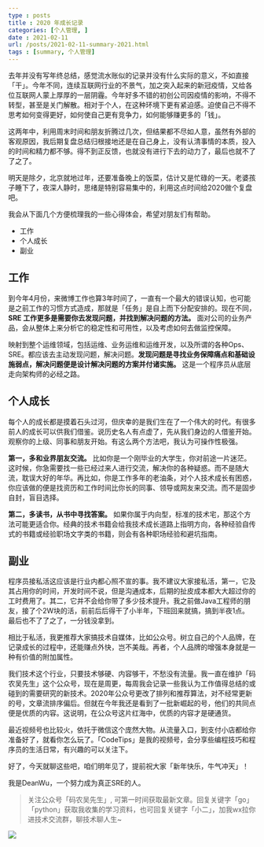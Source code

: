 ```yaml
---
type : posts
title : 2020 年成长记录
categories: [个人管理, ] 
date : 2021-02-11
url: /posts/2021-02-11-summary-2021.html 
tags : [summary, 个人管理]
---
```


去年并没有写年终总结，感觉流水账似的记录并没有什么实际的意义，不如直接「干」。今年不同，连续互联网行业的不景气，加之突入起来的新冠疫情，又给各位互联网人蒙上厚厚的一层阴霾。今年好多不错的初创公司因疫情的影响，不得不转型，甚至是关门解散。相对于个人，在这种环境下更有紧迫感。迫使自己不得不思考如何变得更好，如何使自己更有竞争力，如何能够赚更多的「钱」。

这两年中，利用周末时间和朋友折腾过几次，但结果都不尽如人意，虽然有外部的客观原因，我后期复盘总结归根接地还是在自己身上，没有认清事情的本质，投入的时间和精力都不够。得不到正反馈，也就没有进行下去的动力了，最后也就不了了之了。

明天是除夕，北京就地过年，还要准备晚上的饭菜，估计又是忙碌的一天。老婆孩子睡下了，夜深人静时，思绪是特别容易集中的，利用这点时间给2020做个复盘吧。

我会从下面几个方便梳理我的一些心得体会，希望对朋友们有帮助。

- 工作
- 个人成长
- 副业 

## 工作 

到今年4月份，来微博工作也算3年时间了，一直有一个最大的错误认知，也可能是之前工作的习惯方式造成，那就是「任务」是自上而下分配安排的。现在不同，**SRE 工作更多是需要你去发现问题，并找到解决问题的方法。** 面对公司的业务产品，会从整体上来分析它的稳定性和可用性，以及考虑如何去做监控保障。

映射到整个运维领域，包括运维、业务运维和运维开发，以及所谓的各种Ops、SRE。都应该去主动发现问题，解决问题。**发现问题是寻找业务保障痛点和基础设施弱点，解决问题便是设计解决问题的方案并付诸实施。** 这是一个程序员从底层走向架构师的必经之路。

## 个人成长

每个人的成长都是摸着石头过河，但庆幸的是我们生在了一个伟大的时代。有很多前人的成长可以供我们借鉴。说历史名人有点虚了，先从我们身边的人借鉴开始。观察你的上级、同事和朋友开始。有这么两个方法吧，我认为可操作性极强。

**第一，多和业界朋友交流。** 比如你是一个刚毕业的大学生，你对前途一片迷茫。这时候，你急需要找一些已经过来人进行交流，解决你的各种疑惑。而不是随大流，耽误大好的年华。再比如，你是工作多年的老油条，对个人技术成长有困惑，你应该做的便是找资历和工作时间比你长的同事、领导或网友来交流。而不是固步自封，盲目选择。

**第二，多读书，从书中寻找答案。** 如果你属于内向型，标准的技术宅，那这个方法可能更适合你。经典的技术书籍会给我技术成长道路上指明方向，各种经验自传式的书籍或经验职场文字类的书籍，则会有各种职场经验和避坑指南。


## 副业

程序员接私活这应该是行业内都心照不宣的事。我不建议大家接私活，第一，它及其占用你的时间，开发时间不说，但是沟通成本，后期的扯皮成本都大大超过你的工时费用了。其二，它并不会给你带了多少技术提升。我之前做Java工程师的朋友，接了个2W块的活，前前后后得干了小半年，下班回来就搞，搞到半夜1点。最后也不了了之了，一分钱没拿到。

相比于私活，我更推荐大家搞技术自媒体，比如公众号。树立自己的个人品牌，在记录成长的过程中，还能赚点外快，岂不美哉。再者，个人品牌的增强本身就是一种有价值的附加属性。

我们技术这个行业，只要技术够硬、内容够干，不愁没有流量。我一直在维护「码农吴先生」这个公众号，现在是周更，每周我会记录一些我认为工作值得总结的或碰到的需要研究的新技术。2020年公众号更改了排列和推荐算法，对不经常更新的号，文章流排序偏后。但就在今年我还是看到了一批新崛起的号，他们的共同点便是优质的内容。这说明，在公众号这片红海中，优质的内容才是硬通货。

最近视频号也比较火，依托于微信这个庞然大物。从流量入口，到支付小店都给你准备好了，就看你怎么玩了。「CodeTips」是我的视频号，会分享些编程技巧和程序员的生活日常，有兴趣的可以关注下。


好了，今天就聊这些吧，咱们明年见了，提前祝大家「新年快乐，牛气冲天」！

我是DeanWu，一个努力成为真正SRE的人。

>关注公众号「码农吴先生」, 可第一时间获取最新文章。回复关键字「go」「python」获取我收集的学习资料，也可回复关键字「小二」，加我wx拉你进技术交流群，聊技术聊人生~ 

![](https://gitee.com/pylixm/picture/raw/master/2020-12-14/deanwu_wechat.png)


